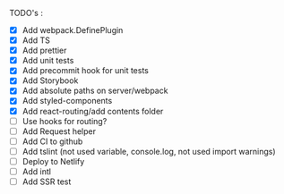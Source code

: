 TODO's :

- [x] Add webpack.DefinePlugin
- [x] Add TS
- [x] Add prettier
- [x] Add unit tests
- [x] Add precommit hook for unit tests
- [x] Add Storybook
- [x] Add absolute paths on server/webpack
- [x] Add styled-components
- [x] Add react-routing/add contents folder
- [ ] Use hooks for routing?
- [ ] Add Request helper
- [ ] Add CI to github
- [ ] Add tslint (not used variable, console.log, not used import warnings)
- [ ] Deploy to Netlify
- [ ] Add intl
- [ ] Add SSR test
